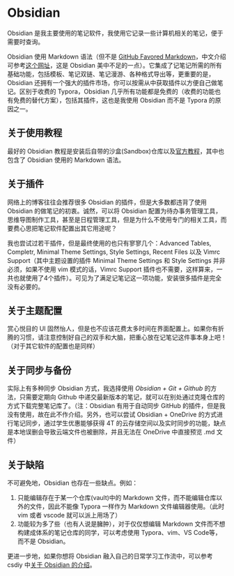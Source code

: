 # Obsidian

Obsidian 是我主要使用的笔记软件，我使用它记录一些计算机相关的笔记，便于需要时查询。

Obsidian 使用 Markdown 语法（但不是 [GitHub Favored Markdown](https://github.github.com/gfm/)，中文介绍可参考[这个网址](https://gfm.docschina.org/zh-hans/)，这是 Obsidian 美中不足的一点）。它集成了记笔记所需的所有基础功能，包括模板、笔记双链、笔记漫游、各种格式导出等，更重要的是，Obsidian 还拥有一个强大的插件市场，你可以按需从中获取插件以方便自己做笔记。区别于收费的 Typora，Obsidian 几乎所有功能都是免费的（收费的功能也有免费的替代方案），包括其插件，这也是我使用 Obsidian 而不是 Typora 的原因之一。

## 关于使用教程

最好的 Obsidian 教程是安装后自带的沙盒(Sandbox)仓库以及[官方教程](https://help.obsidian.md/Home)，其中也包含了 Obsidian 使用的 Markdown 语法。

## 关于插件

网络上的博客往往会推荐很多 Obsidian 的插件，但是大多数都违背了使用 Obsidian 的做笔记的初衷。诚然，可以将 Obsidian 配置为待办事务管理工具，思维导图制作工具，甚至是日程管理工具，但是为什么不使用专门的相关工具，而要费心思把笔记软件配置出其它用途呢？

我也尝试过若干插件，但是最终使用的也只有寥寥几个：Advanced Tables, Completr, Minimal Theme Settings, Style Settings, Recent Files 以及 Vimrc Support（其中主题设置的插件 Minimal Theme Settings 和 Style Settings 并非必须，如果不使用 vim 模式的话，Vimrc Support 插件也不需要，这样算来，一共也就使用了4个插件）。可见为了满足记笔记这一项功能，安装很多插件是完全没有必要的。

## 关于主题配置

赏心悦目的 UI 固然怡人，但是也不应该花费太多时间在界面配置上。如果你有折腾的习惯，请注意控制好自己的双手和大脑，把重心放在记笔记这件事本身上吧！（对于其它软件的配置也是同样）

## 关于同步与备份

实际上有多种同步 Obsidian 方式，我选择使用 *Obsidian + Git + Github* 的方法，只需要定期向 Github 中递交最新版本的笔记，就可以在别处通过克隆仓库的方式下载完整笔记库了。（注：Obsidian 有用于自动同步 GitHub 的插件，但是我没有使用，故在此不作介绍。另外，也可以尝试 Obsidian + OneDrive 的方式进行笔记同步，通过学生优惠能够获得 4T 的云存储空间以及实时同步的功能，缺点是本地误删会导致云端文件也被删除，并且无法在 OneDrive 中直接预览 .md 文件）

## 关于缺陷

不可避免地，Obsidian 也存在一些缺点。例如：

1. 只能编辑存在于某一个仓库(vault)中的 Markdown 文件，而不能编辑仓库以外的文件，因此不能像 Typora 一样作为 Markdown 文件编辑器使用。（此时 vim 或者 vscode 就可以派上用场了）
2. 功能较为多了些（也有人说是臃肿），对于仅仅想编辑 Markdown 文件而不想构建成体系的笔记仓库的同学，可以考虑使用 Typora、vim、VS Code等，而不是 Obsidian。

更进一步地，如果你想将 Obsidian 融入自己的日常学习工作流中，可以参考 csdiy 中[关于 Obsidian 的介绍](https://csdiy.wiki/%E5%BF%85%E5%AD%A6%E5%B7%A5%E5%85%B7/workflow/)。
